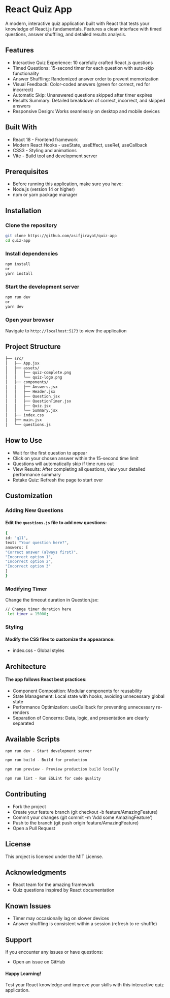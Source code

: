 # React Quiz App

A modern, interactive quiz application built with React that tests your knowledge of React.js fundamentals. Features a clean interface with timed questions, answer shuffling, and detailed results analysis.

## Features

- Interactive Quiz Experience: 10 carefully crafted React.js questions
- Timed Questions: 15-second timer for each question with auto-skip functionality
- Answer Shuffling: Randomized answer order to prevent memorization
- Visual Feedback: Color-coded answers (green for correct, red for incorrect)
- Automatic Skip: Unanswered questions skipped after timer expires
- Results Summary: Detailed breakdown of correct, incorrect, and skipped answers
- Responsive Design: Works seamlessly on desktop and mobile devices

## Built With

- React 18 - Frontend framework
- Modern React Hooks - useState, useEffect, useRef, useCallback
- CSS3 - Styling and animations
- Vite - Build tool and development server

## Prerequisites

- Before running this application, make sure you have:
- Node.js (version 14 or higher)
- npm or yarn package manager

## Installation

### Clone the repository

```bash
git clone https://github.com/asifjirayat/quiz-app
cd quiz-app
```

### Install dependencies

```bash
npm install
or
yarn install
```

### Start the development server

```bash
npm run dev
or
yarn dev
```

### Open your browser

Navigate to `http://localhost:5173` to view the application

## Project Structure

```bash
├── src/
│   ├── App.jsx
│   ├── assets/
│   │   ├── quiz-complete.png
│   │   └── quiz-logo.png
│   ├── components/
│   │   ├── Answers.jsx
│   │   ├── Header.jsx
│   │   ├── Question.jsx
│   │   ├── QuestionTimer.jsx
│   │   ├── Quiz.jsx
│   │   └── Summary.jsx
│   ├── index.css
│   ├── main.jsx
│   └── questions.js
```

## How to Use

- Wait for the first question to appear
- Click on your chosen answer within the 15-second time limit
- Questions will automatically skip if time runs out
- View Results: After completing all questions, view your detailed performance summary
- Retake Quiz: Refresh the page to start over

## Customization

### Adding New Questions

#### Edit the `questions.js` file to add new questions:

```bash
{
id: "q11",
text: "Your question here?",
answers: [
"Correct answer (always first)",
"Incorrect option 1",
"Incorrect option 2",
"Incorrect option 3"
]
}
```

### Modifying Timer

Change the timeout duration in Question.jsx:

```bash
// Change timer duration here
 let timer = 15000;
```

### Styling

#### Modify the CSS files to customize the appearance:

- index.css - Global styles

## Architecture

#### The app follows React best practices:

- Component Composition: Modular components for reusability
- State Management: Local state with hooks, avoiding unnecessary global state
- Performance Optimization: useCallback for preventing unnecessary re-renders
- Separation of Concerns: Data, logic, and presentation are clearly separated

## Available Scripts

```bash
npm run dev - Start development server
```

```bash
npm run build - Build for production
```

```bash
npm run preview - Preview production build locally
```

```bash
npm run lint - Run ESLint for code quality
```

## Contributing

- Fork the project
- Create your feature branch (git checkout -b feature/AmazingFeature)
- Commit your changes (git commit -m 'Add some AmazingFeature')
- Push to the branch (git push origin feature/AmazingFeature)
- Open a Pull Request

## License

This project is licensed under the MIT License.

## Acknowledgments

- React team for the amazing framework
- Quiz questions inspired by React documentation

## Known Issues

- Timer may occasionally lag on slower devices
- Answer shuffling is consistent within a session (refresh to re-shuffle)

## Support

If you encounter any issues or have questions:

- Open an issue on GitHub

#### Happy Learning!

Test your React knowledge and improve your skills with this interactive quiz application.
